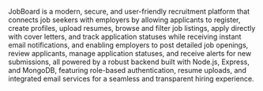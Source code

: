 JobBoard is a modern, secure, and user-friendly recruitment platform that connects job seekers with employers by allowing applicants to register, create profiles, upload resumes, browse and filter job listings, apply directly with cover letters, and track application statuses while receiving instant email notifications, and enabling employers to post detailed job openings, review applicants, manage application statuses, and receive alerts for new submissions, all powered by a robust backend built with Node.js, Express, and MongoDB, featuring role-based authentication, resume uploads, and integrated email services for a seamless and transparent hiring experience.